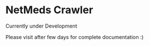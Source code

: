 # NetMeds Crawler

Currently under Development

Please visit after few days for complete documentation :)
